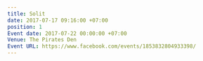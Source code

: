 ```yaml
---
title: Solit
date: 2017-07-17 09:16:00 +07:00
position: 1
Event date: 2017-07-22 00:00:00 +07:00
Venue: The Pirates Den
Event URL: https://www.facebook.com/events/1853832804933398/
---
```


